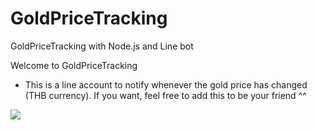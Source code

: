 # GoldPriceTracking
GoldPriceTracking with Node.js and Line bot

Welcome to GoldPriceTracking
* This is a line account to notify whenever the gold price has changed (THB currency). If you want, feel free to add this to be your friend ^^

<img src="http://qr-official.line.me/L/xs4sFk-u12.png">
